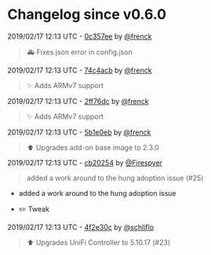 # Changelog since v0.6.0

2019/02/17 12:13 UTC - [0c357ee](https://github.com/hassio-addons/addon-unifi/commit/0c357ee1d66ca0ffae3286b4ea650bb66e4b5c15) by [@frenck](https://github.com/frenck)
> :ambulance: Fixes json error in config.json 

2019/02/17 12:13 UTC - [74c4acb](https://github.com/hassio-addons/addon-unifi/commit/74c4acba75425488a1581098745a32645533cb72) by [@frenck](https://github.com/frenck)
> :sparkles: Adds ARMv7 support 

2019/02/17 12:13 UTC - [2ff76dc](https://github.com/hassio-addons/addon-unifi/commit/2ff76dc0f7c54a67662bd38a7ea22cb3942cd9ff) by [@frenck](https://github.com/frenck)
> :sparkles: Adds ARMv7 support 

2019/02/17 12:13 UTC - [5b1e0eb](https://github.com/hassio-addons/addon-unifi/commit/5b1e0eb189d26ffcf1c3c0f60e3308e837de8b84) by [@frenck](https://github.com/frenck)
> :arrow_up: Upgrades add-on base image to 2.3.0 

2019/02/17 12:13 UTC - [cb20254](https://github.com/hassio-addons/addon-unifi/commit/cb2025427d64cc54c37d83a6c758c1ed4f9d8be4) by [@Firespyer](https://github.com/Firespyer)
> added a work around to the hung adoption issue (#25)

* added a work around to the hung adoption issue

* :pencil2: Tweak 

2019/02/17 12:13 UTC - [4f2e30c](https://github.com/hassio-addons/addon-unifi/commit/4f2e30c117f91156c485c3d4f73fc7d16657dc91) by [@schliflo](https://github.com/schliflo)
> ⬆️ Upgrades UniFi Controller to 5.10.17 (#23) 


